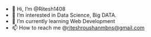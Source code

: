 - 👋 Hi, I’m @Ritesh1408
- 👀 I’m interested in Data Science, Big DATA.
- 🌱 I’m currently learning Web Development
- 📫 How to reach me @riteshroushanmbns@gmail.com 

<!---
Ritesh1408/Ritesh1408 is a ✨ special ✨ repository because its `README.md` (this file) appears on your GitHub profile.
You can click the Preview link to take a look at your changes.
--->
